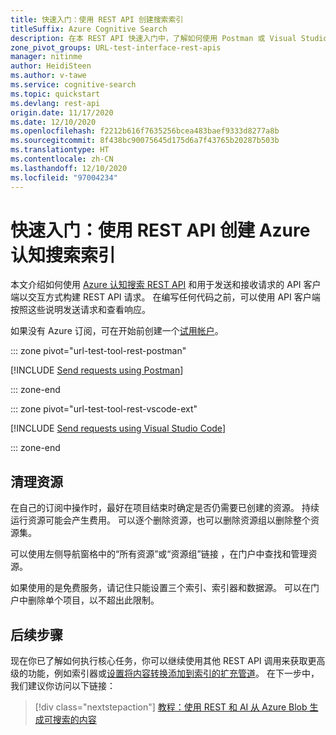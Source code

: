 ```yaml
---
title: 快速入门：使用 REST API 创建搜索索引
titleSuffix: Azure Cognitive Search
description: 在本 REST API 快速入门中，了解如何使用 Postman 或 Visual Studio Code 调用 Azure 认知搜索 REST API。
zone_pivot_groups: URL-test-interface-rest-apis
manager: nitinme
author: HeidiSteen
ms.author: v-tawe
ms.service: cognitive-search
ms.topic: quickstart
ms.devlang: rest-api
origin.date: 11/17/2020
ms.date: 12/10/2020
ms.openlocfilehash: f2212b616f7635256bcea483baef9333d8277a8b
ms.sourcegitcommit: 8f438bc90075645d175d6a7f43765b20287b503b
ms.translationtype: HT
ms.contentlocale: zh-CN
ms.lasthandoff: 12/10/2020
ms.locfileid: "97004234"
---
```

# <a name="quickstart-create-an-azure-cognitive-search-index-using-rest-apis"></a>快速入门：使用 REST API 创建 Azure 认知搜索索引

本文介绍如何使用 [Azure 认知搜索 REST API](https://docs.microsoft.com/rest/api/searchservice) 和用于发送和接收请求的 API 客户端以交互方式构建 REST API 请求。 在编写任何代码之前，可以使用 API 客户端按照这些说明发送请求和查看响应。

如果没有 Azure 订阅，可在开始前创建一个[试用帐户](https://www.microsoft.com/china/azure/index.html?fromtype=cn#azurefreeform)。

::: zone pivot="url-test-tool-rest-postman"

[!INCLUDE [Send requests using Postman](includes/search-get-started-rest-postman.md)]

::: zone-end

::: zone pivot="url-test-tool-rest-vscode-ext"

[!INCLUDE [Send requests using Visual Studio Code](includes/search-get-started-rest-vscode-ext.md)]

::: zone-end

## <a name="clean-up-resources"></a>清理资源

在自己的订阅中操作时，最好在项目结束时确定是否仍需要已创建的资源。 持续运行资源可能会产生费用。 可以逐个删除资源，也可以删除资源组以删除整个资源集。

可以使用左侧导航窗格中的“所有资源”或“资源组”链接 ，在门户中查找和管理资源。

如果使用的是免费服务，请记住只能设置三个索引、索引器和数据源。 可以在门户中删除单个项目，以不超出此限制。 

## <a name="next-steps"></a>后续步骤

现在你已了解如何执行核心任务，你可以继续使用其他 REST API 调用来获取更高级的功能，例如索引器或[设置将内容转换添加到索引的扩充管道](cognitive-search-tutorial-blob.md)。 在下一步中，我们建议你访问以下链接：

> [!div class="nextstepaction"]
> [教程：使用 REST 和 AI 从 Azure Blob 生成可搜索的内容](cognitive-search-tutorial-blob.md)